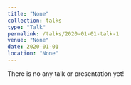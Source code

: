 ```yaml
---
title: "None"
collection: talks
type: "Talk"
permalink: /talks/2020-01-01-talk-1
venue: "None"
date: 2020-01-01
location: "None"
---
```


There is no any talk or presentation yet!
